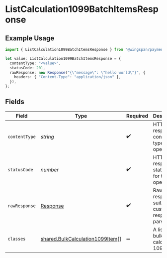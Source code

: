 # ListCalculation1099BatchItemsResponse

## Example Usage

```typescript
import { ListCalculation1099BatchItemsResponse } from "@wingspan/payments/sdk/models/operations";

let value: ListCalculation1099BatchItemsResponse = {
  contentType: "<value>",
  statusCode: 201,
  rawResponse: new Response("{\"message\": \"hello world\"}", {
    headers: { "Content-Type": "application/json" },
  }),
};
```

## Fields

| Field                                                                                     | Type                                                                                      | Required                                                                                  | Description                                                                               |
| ----------------------------------------------------------------------------------------- | ----------------------------------------------------------------------------------------- | ----------------------------------------------------------------------------------------- | ----------------------------------------------------------------------------------------- |
| `contentType`                                                                             | *string*                                                                                  | :heavy_check_mark:                                                                        | HTTP response content type for this operation                                             |
| `statusCode`                                                                              | *number*                                                                                  | :heavy_check_mark:                                                                        | HTTP response status code for this operation                                              |
| `rawResponse`                                                                             | [Response](https://developer.mozilla.org/en-US/docs/Web/API/Response)                     | :heavy_check_mark:                                                                        | Raw HTTP response; suitable for custom response parsing                                   |
| `classes`                                                                                 | [shared.BulkCalculation1099Item](../../../sdk/models/shared/bulkcalculation1099item.md)[] | :heavy_minus_sign:                                                                        | A list of bulk calculation 1099 items                                                     |